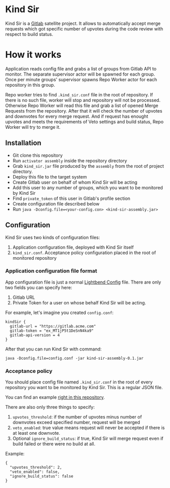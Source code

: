# Kind Sir

Kind Sir is a [Gitlab](https://gitlab.com/) satellite project.
It allows to automatically accept merge requests which got
specific number of upvotes during the code review with respect to build status.

# How it works
Application reads config file and grabs a list of groups from Gitlab API to monitor.
The separate supervisor actor will be spawned for each group.
Once per minute groups' supervisor spawns Repo Worker actor for each repository in
this group.

Repo worker tries to find `.kind_sir.conf` file in the root of repository.
If there is no such file, worker will stop and repository will not
be processed. Otherwise Repo Worker will read this file and grab a list of
opened Merge Requests from the repository. After that it will check the number of
upvotes and downvotes for every merge request. And if request has
enought upvotes and meets the requirements of Veto settings and build status,
Repo Worker will try to merge it.

## Installation

- Git clone this repository
- Run `activator assembly` inside the repository directory
- Grab `kind_sir.jar` file produced by the `assembly` from the root of project directory.
- Deploy this file to the target system
- Create Gitlab user on behalf of whom Kind Sir will be acting
- Add this user to any number of groups, which you want to be monitored by Kind Sir
- Find `private_token` of this user in Gitlab's profile section
- Create configuration file described below
- Run `java -Dconfig.file=<your-config.con> <kind-sir-assembly.jar>`

## Configuration

Kind Sir uses two kinds of configuration files:

1. Application configuration file, deployed with Kind Sir itself
2. `kind_sir.conf`. Acceptance policy configuration placed in the root
of monitored repository

### Application configuration file format

App configuration file is just a normal [Lightbend Config](https://github.com/typesafehub/config/) file.
There are only two fields you can specify here:

1. Gitlab URL
2. Private Token for a user on whose behalf Kind Sir will be
acting.

For example, let's imagine you created `config.conf`:

```
kindSir {
  gitlab-url = "https://gitlab.acme.com"
  gitlab-token = "ex_MT1jP5t1DeSnN4ka9"
  gitlab-api-version = 4
}
```

After that you can run Kind Sir with command:
```
java -Dconfig.file=config.conf -jar kind-sir-assembly-0.1.jar
```

### Acceptance policy

You should place config file named `.kind_sir.conf` in the root of
every repository you want to be monitored by Kind Sir.
This is a regular JSON file.

You can find an example [right in this repository](.kind_sir.conf).

There are also only three things to specify:

1. `upvotes_threshold`: if the number of upvotes minus number of downvotes exceed specified number,
request will be merged
2. `veto_enabled`: true value means request will never be accepted if
there is at least one downvote.
3. Optional `ignore_build_status`: if true, Kind Sir will merge request even if build failed or
there were no build at all.

Example:
```
{
  "upvotes_threshold": 2,
  "veto_enabled": false,
  "ignore_build_status": false
}
```
